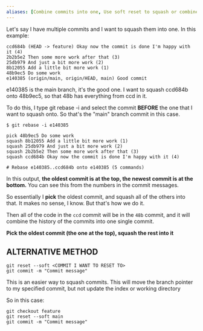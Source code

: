 ```yaml
---
aliases: [Combine commits into one, Use soft reset to squash or combine commits]
---
```


Let's say I have multiple commits and I want to squash them into one. In this example:

	ccd684b (HEAD -> feature) Okay now the commit is done I'm happy with it (4)
	2b2b5e2 Then some more work after that (3)
	25db979 And just a bit more work (2)
	8b12055 Add a little bit more work (1)
	48b9ec5 Do some work
	e140385 (origin/main, origin/HEAD, main) Good commit

e140385 is the main branch, it's the good one. I want to squash ccd684b onto 48b9ec5, so that 48b has everything from ccd in it.

To do this, I type git rebase -i and select the commit **BEFORE** the one that I want to squash onto. So that's the "main" branch commit in this case.

	$ git rebase -i e140385
	
	pick 48b9ec5 Do some work
	squash 8b12055 Add a little bit more work (1)
	squash 25db979 And just a bit more work (2)
	squash 2b2b5e2 Then some more work after that (3)
	squash ccd684b Okay now the commit is done I'm happy with it (4)
	
	# Rebase e140385..ccd684b onto e140385 (5 commands)

In this output, **the oldest commit is at the top, the newest commit is at the bottom.** You can see this from the numbers in the commit messages.

So essentially I **pick** the oldest commit, and squash all of the others into that. It makes no sense, I know. But that's how we do it.

Then all of the code in the `ccd` commit will be in the `48b` commit, and it will combine the history of the commits into one single commit.

**Pick the oldest commit (the one at the top), squash the rest into it**

## ALTERNATIVE METHOD
```
git reset --soft <COMMIT I WANT TO RESET TO>
git commit -m "Commit message"
```

This is an easier way to squash commits. This will move the branch pointer to my specified commit, but not update the index or working directory

So in this case:

```
git checkout feature
git reset --soft main
git commit -m "Commit message"
```